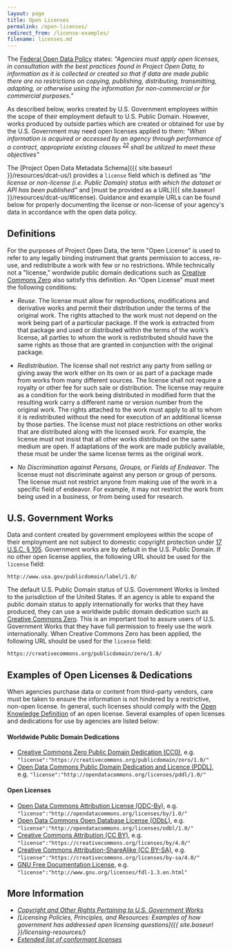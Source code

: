 ```yaml
---
layout: page
title: Open Licenses
permalink: /open-licenses/
redirect_from: /license-examples/
filename: licenses.md
---
```


The [Federal Open Data Policy](https://project-open-data.cio.gov/policy-memo/#c-ensure-information-stewardship-through-the-use-of-open-licenses) states: *"Agencies must apply open licenses, in consultation with the best practices found in Project Open Data, to information as it is collected or created so that if data are made public there are no restrictions on copying, publishing, distributing, transmitting, adapting, or otherwise using the information for non-commercial or for commercial purposes."*

As described below, works created by U.S. Government employees within the scope of their employment default to U.S. Public Domain. However, works produced by outside parties which are created or obtained for use by the U.S. Government may need open licenses applied to them: *"When information is acquired or accessed by an agency through performance of a contract, appropriate existing clauses <sup>[22](https://www.acquisition.gov/far/subpart-27.4)</sup> shall be utilized to meet these objectives"*

The [Project Open Data Metadata Schema]({{ site.baseurl }}/resources/dcat-us/) provides a `license` field which is defined as *"the license or non-license (i.e. Public Domain) status with which the dataset or API has been published"* and [must be provided as a URL]({{ site.baseurl }}/resources/dcat-us/#license). Guidance and example URLs can be found below for properly documenting the license or non-license of your agency's data in accordance with the open data policy.

## Definitions

For the purposes of Project Open Data, the term "Open License" is used to refer to any legally binding instrument that grants permission to access, re-use, and redistribute a work with few or no restrictions. While technically not a "license," wordwide public domain dedications such as [Creative Commons Zero](https://creativecommons.org/publicdomain/zero/1.0/) also satisfy this definition. An "Open License" must meet the following conditions:

* *Reuse*. The license must allow for reproductions, modifications and derivative works and permit their distribution under the terms of the original work. The rights attached to the work must not depend on the work being part of a particular package. If the work is extracted from that package and used or distributed within the terms of the work’s license, all parties to whom the work is redistributed should have the same rights as those that are granted in conjunction with the original package.

* *Redistribution*. The license shall not restrict any party from selling or giving away the work either on its own or as part of a package made from works from many different sources. The license shall not require a royalty or other fee for such sale or distribution. The license may require as a condition for the work being distributed in modified form that the resulting work carry a different name or version number from the original work. The rights attached to the work must apply to all to whom it is redistributed without the need for execution of an additional license by those parties.  The license must not place restrictions on other works that are distributed along with the licensed work. For example, the license must not insist that all other works distributed on the same medium are open. If adaptations of the work are made publicly available, these must be under the same license terms as the original work.

* *No Discrimination against Persons, Groups, or Fields of Endeavor*. The license must not discriminate against any person or group of persons. The license must not restrict anyone from making use of the work in a specific field of endeavor. For example, it may not restrict the work from being used in a business, or from being used for research.

## U.S. Government Works

Data and content created by government employees within the scope of their employment are not subject to domestic copyright protection under [17 U.S.C. § 105](http://www.copyright.gov/title17/92chap1.html#105). Government works are by default in the U.S. Public Domain. If no other open license applies, the following URL should be used for the `license` field:

    http://www.usa.gov/publicdomain/label/1.0/

The default U.S. Public Domain status of U.S. Government Works is limited to the jurisdiction of the United States. If an agency is able to expand the public domain status to apply internationally for works that they have produced, they can use a worldwide public domain dedication such as [Creative Commons Zero](https://creativecommons.org/publicdomain/zero/1.0/). This is an important tool to assure users of U.S. Government Works that they have full permission to freely use the work internationally. When Creative Commons Zero has been applied, the following URL should be used for the `license` field:

    https://creativecommons.org/publicdomain/zero/1.0/


## Examples of Open Licenses & Dedications

When agencies purchase data or content from third-party vendors, care must be taken to ensure the information is not hindered by a restrictive, non-open license. In general, such licenses should comply with the [Open Knowledge Definition](http://opendefinition.org/okd/) of an open license. Several examples of open licenses and dedications for use by agencies are listed below:

#### Worldwide Public Domain Dedications
* [Creative Commons Zero Public Domain Dedication (CC0)](https://creativecommons.org/publicdomain/zero/1.0/), e.g. `"license":"https://creativecommons.org/publicdomain/zero/1.0/"`
* [Open Data Commons Public Domain Dedication and Licence (PDDL)](http://opendatacommons.org/licenses/pddl/1.0/), e.g. `"license":"http://opendatacommons.org/licenses/pddl/1.0/"`

#### Open Licenses
* [Open Data Commons Attribution License (ODC-By)](http://opendatacommons.org/licenses/by/1.0/), e.g. `"license":"http://opendatacommons.org/licenses/by/1.0/"`
* [Open Data Commons Open Database License (ODbL)](http://opendatacommons.org/licenses/odbl/1.0/), e.g. `"license":"http://opendatacommons.org/licenses/odbl/1.0/"`
* [Creative Commons Attribution (CC BY)](https://creativecommons.org/licenses/by/4.0/), e.g. `"license":"https://creativecommons.org/licenses/by/4.0/"`
* [Creative Commons Attribution-ShareAlike (CC BY-SA)](https://creativecommons.org/licenses/by-sa/4.0/), e.g. `"license":"https://creativecommons.org/licenses/by-sa/4.0/"`
* [GNU Free Documentation License](http://www.gnu.org/licenses/fdl-1.3.en.html), e.g. `"license":"http://www.gnu.org/licenses/fdl-1.3.en.html"`

## More Information
* *[Copyright and Other Rights Pertaining to U.S. Government Works](https://www.usa.gov/copyrighted-government-works)*
* *[Licensing Policies, Principles, and Resources: Examples of how government has addressed open licensing questions]({{ site.baseurl }}/licensing-resources/)*
* *[Extended list of conformant licenses](http://opendefinition.org/licenses/)*
